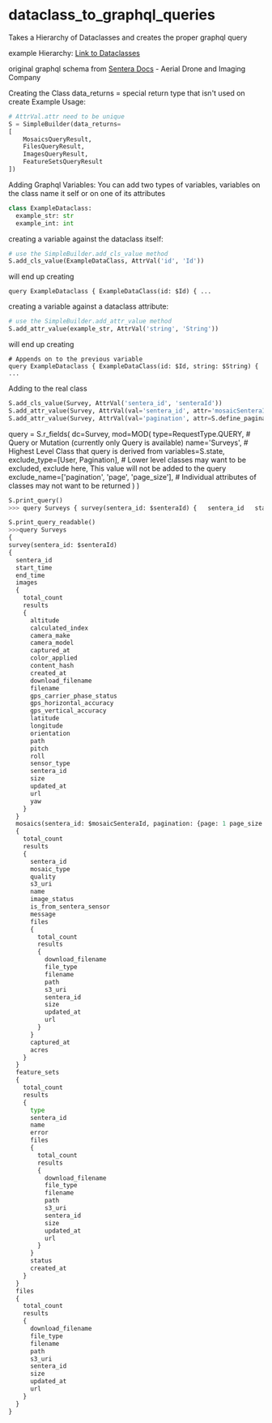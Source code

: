 # dataclass_to_graphql_queries
Takes a Hierarchy of Dataclasses and creates the proper graphql query

example Hierarchy:
[Link to Dataclasses](https://github.com/2percentmilk/dataclass_to_graphql_queries/blob/main/dataclass.py)

original graphql schema from [Sentera Docs](https://api.sentera.com/api/docs) - Aerial Drone and Imaging Company

Creating the Class
data_returns = special return type that isn't used on create
Example Usage:
```python
# AttrVal.attr need to be unique
S = SimpleBuilder(data_returns=
[
    MosaicsQueryResult,
    FilesQueryResult,
    ImagesQueryResult,
    FeatureSetsQueryResult
])
```

Adding Graphql Variables:
You can add two types of variables, variables on the class name it self or on one of its attributes
```python
class ExampleDataclass:
  example_str: str
  example_int: int
```
creating a variable against the dataclass itself:
```python
# use the SimpleBuilder.add_cls_value method
S.add_cls_value(ExampleDataClass, AttrVal('id', 'Id'))
```
will end up creating
```text
query ExampleDataclass { ExampleDataClass(id: $Id) { ...
```

creating a variable against a dataclass attribute:
```python
# use the SimpleBuilder.add_attr_value method
S.add_attr_value(example_str, AttrVal('string', 'String'))
```
will end up creating
```text
# Appends on to the previous variable
query ExampleDataclass { ExampleDataClass(id: $Id, string: $String) { ...
```


Adding to the real class
```python
S.add_cls_value(Survey, AttrVal('sentera_id', 'senteraId'))
S.add_attr_value(Survey, AttrVal(val='sentera_id', attr='mosaicSenteraId', col='mosaics'))
S.add_attr_value(Survey, AttrVal(val='pagination', attr=S.define_pagination(1, 10), col='mosaics'))
```
query = S.r_fields(
    dc=Survey,
    mod=MOD(
        type=RequestType.QUERY, # Query or Mutation (currently only Query is available)
        name='Surveys', # Highest Level Class that query is derived from
        variables=S.state,
        exclude_type=[User, Pagination], # Lower level classes may want to be excluded, exclude here, This value will not be added to the query
        exclude_name=['pagination', 'page', 'page_size'],  # Individual attributes of classes may not want to be returned
    )
)
```python
S.print_query()
>>> query Surveys { survey(sentera_id: $senteraId) {   sentera_id   start_time   end_time   images   {     total_count     results     {       altitude       calculated_index       camera_make       camera_model       captured_at       color_applied       content_hash       created_at       download_filename       filename       gps_carrier_phase_status       gps_horizontal_accuracy       gps_vertical_accuracy       latitude       longitude       orientation       path       pitch       roll       sensor_type       sentera_id       size       updated_at       url       yaw     }   }   mosaics(sentera_id: $mosaicSenteraId, pagination: {page: 1 page_size: 10})   {     total_count     results     {       sentera_id       mosaic_type       quality       s3_uri       name       image_status       is_from_sentera_sensor       message       files       {         total_count         results         {           download_filename           file_type           filename           path           s3_uri           sentera_id           size           updated_at           url         }       }       captured_at       acres     }   }   feature_sets   {     total_count     results     {       type       sentera_id       name       error       files       {         total_count         results         {           download_filename           file_type           filename           path           s3_uri           sentera_id           size           updated_at           url         }       }       status       created_at     }   }   files   {     total_count     results     {       download_filename       file_type       filename       path       s3_uri       sentera_id       size       updated_at       url     }   } }
```

```python
S.print_query_readable()
>>>query Surveys
{
survey(sentera_id: $senteraId)
{
  sentera_id
  start_time
  end_time
  images
  {
    total_count
    results
    {
      altitude
      calculated_index
      camera_make
      camera_model
      captured_at
      color_applied
      content_hash
      created_at
      download_filename
      filename
      gps_carrier_phase_status
      gps_horizontal_accuracy
      gps_vertical_accuracy
      latitude
      longitude
      orientation
      path
      pitch
      roll
      sensor_type
      sentera_id
      size
      updated_at
      url
      yaw
    }
  }
  mosaics(sentera_id: $mosaicSenteraId, pagination: {page: 1 page_size: 10})
  {
    total_count
    results
    {
      sentera_id
      mosaic_type
      quality
      s3_uri
      name
      image_status
      is_from_sentera_sensor
      message
      files
      {
        total_count
        results
        {
          download_filename
          file_type
          filename
          path
          s3_uri
          sentera_id
          size
          updated_at
          url
        }
      }
      captured_at
      acres
    }
  }
  feature_sets
  {
    total_count
    results
    {
      type
      sentera_id
      name
      error
      files
      {
        total_count
        results
        {
          download_filename
          file_type
          filename
          path
          s3_uri
          sentera_id
          size
          updated_at
          url
        }
      }
      status
      created_at
    }
  }
  files
  {
    total_count
    results
    {
      download_filename
      file_type
      filename
      path
      s3_uri
      sentera_id
      size
      updated_at
      url
    }
  }
}
```
